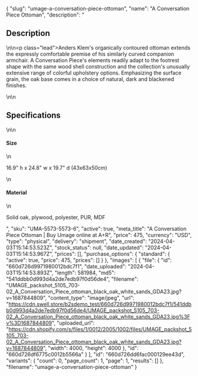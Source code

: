 {
  "slug": "umage-a-conversation-piece-ottoman",
  "name": "A Conversation Piece Ottoman",
  "description": "<h2>Description</h2>\n<!-- split -->\n<p class=\"lead\">Anders Klem's organically contoured ottoman extends the expressly comfortable premise of his similarly curved companion armchair. A Conversation Piece's elements readily adapt to the footrest shape with the same wood shell construction and the collection's unusually extensive range of colorful upholstery options. Emphasizing the surface grain, the oak base comes in a choice of natural, dark and blackened finishes.</p>\n<!-- split -->\n<h2>Specifications</h2>\n<!-- split -->\n<h4>Size</h4>\n<p>16.9\" h x 24.8\" w x 19.7\" d (43x63x50cm)</p>\n<h4>Material</h4>\n<p>Solid oak, plywood, polyester, PUR, MDF</p>",
  "sku": "UMA-5573-5573-6",
  "active": true,
  "meta_title": "A Conversation Piece Ottoman | Buy Umage online at A+R",
  "price": 475,
  "currency": "USD",
  "type": "physical",
  "delivery": "shipment",
  "date_created": "2024-04-03T15:14:53.523Z",
  "stock_status": null,
  "date_updated": "2024-04-03T15:14:53.967Z",
  "prices": [],
  "purchase_options": {
    "standard": {
      "active": true,
      "price": 475,
      "prices": []
    }
  },
  "images": [
    {
      "file": {
        "id": "660d726d9971980012bdc7f1",
        "date_uploaded": "2024-04-03T15:14:53.893Z",
        "length": 581984,
        "md5": "541ddbb0d993d4a2de7edb97f0d56de4",
        "filename": "UMAGE_packshot_5105_703-02_A_Conversation_Piece_ottoman_black_oak_white_sands_GDA23.jpg?v=1687844809",
        "content_type": "image/jpeg",
        "url": "https://cdn.swell.store/b2sdemo_test/660d726d9971980012bdc7f1/541ddbb0d993d4a2de7edb97f0d56de4/UMAGE_packshot_5105_703-02_A_Conversation_Piece_ottoman_black_oak_white_sands_GDA23.jpg%3Fv%3D1687844809",
        "uploaded_url": "https://cdn.shopify.com/s/files/1/0012/2005/1002/files/UMAGE_packshot_5105_703-02_A_Conversation_Piece_ottoman_black_oak_white_sands_GDA23.jpg?v=1687844809",
        "width": 4000,
        "height": 4000
      },
      "id": "660d726df6775c0012b5566a"
    }
  ],
  "id": "660d726dd6fac000129ee43d",
  "variants": {
    "count": 0,
    "page_count": 1,
    "page": 1,
    "results": []
  },
  "filename": "umage-a-conversation-piece-ottoman"
}